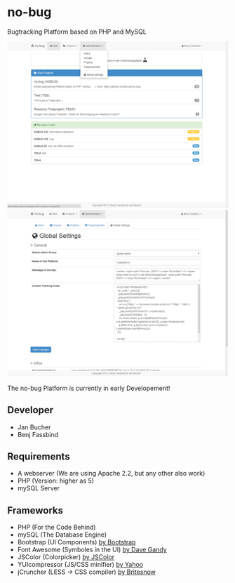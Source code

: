 no-bug
======

Bugtracking Platform based on PHP and MySQL

![Picture](https://raw.githubusercontent.com/dev-jan/no-bug/master/src/images/promotion/promotion.PNG)
![Picture](https://raw.githubusercontent.com/dev-jan/no-bug/master/src/images/promotion/promotion3.PNG)

The no-bug Platform is currently in early Developement!

## Developer

* Jan Bucher
* Benj Fassbind

## Requirements

* A webserver (We are using Apache 2.2, but any other also work)
* PHP (Version: higher as 5) 
* mySQL Server

## Frameworks

* PHP (For the Code Behind)
* mySQL (The Database Engine)
* Bootstrap (UI Components) [by Bootstrap](http://getbootstrap.com/)
* Font Awesome (Symboles in the UI) [by Dave Gandy](http://fontawesome.io/)
* JSColor (Colorpicker) [by JSColor](http://jscolor.com/)
* YUIcompressor (JS/CSS minifier) [by Yahoo](http://yui.github.io/yuicompressor/)
* jCruncher (LESS -> CSS compiler) [by Britesnow](http://britesnow.com/html5/jcruncher)
